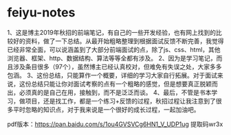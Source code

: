 # feiyu-notes

1、这是博主2019年秋招的前端笔记，有自己的一些开发经验，也有网上找到的比较好的资料，做了一下总结。从最开始粗略整理到根据面试反馈不断完善，我觉得已经非常全面，可以说涵盖到了大部分前端面试的点，除了js、css、html，其他浏览器、框架、http、数据结构、算法等等全都有涉及。
2、因为是学习笔记，而且涉及条目很多（97个），虽然博主已经认真校对，但难免有失误之处，大家多多包涵。
3、这份总结，只能算作一个概要，详细的学习大家自行拓展。对于面试来说，这份总结只能让你对面试考察的点有一个粗略的感觉，但是想要真正脱颖而出，必须真的是自己在用，接触到，而不是泛泛而谈。
4、最后，不管是书本学习，做项目，还是找工作，都是一个练习+反馈的过程，秋招过程让我注意到了很多平时忽略的知识点，对于我来说是一个很好的成长过程，一起加油吧。



pdf版本：https://pan.baidu.com/s/1ou4GVSVCg6HN1_V_UDP1ug  提取码wr3x 